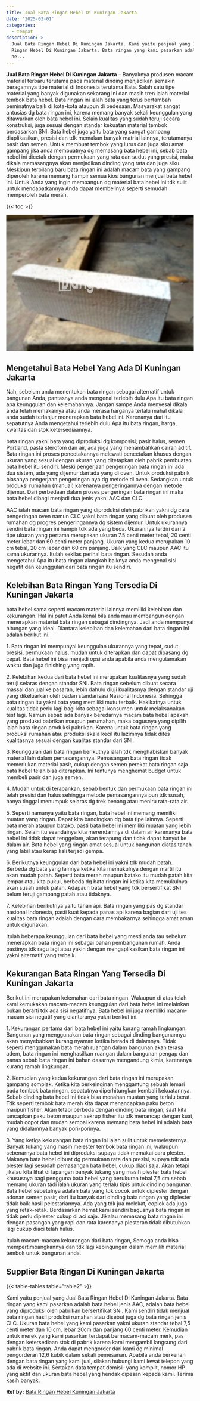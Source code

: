```yaml
---
title: Jual Bata Ringan Hebel Di Kuningan Jakarta
date: '2025-03-01'
categories:
  - tempat
description: >-
  Jual Bata Ringan Hebel Di Kuningan Jakarta. Kami yaitu penjual yang Jual Bata
  Ringan Hebel Di Kuningan Jakarta. Bata ringan yang kami pasarkan adalah bata
  he...
---
```


**Jual Bata Ringan Hebel Di Kuningan Jakarta** – Banyaknya produsen macam material terbaru terutama pada material dinding menjadikan semakin beragamnya tipe material di Indonesia terutama Bata. Salah satu tipe material yang banyak digunakan sekarang ini dan masih tren ialah material tembok bata hebel. Bata ringan ini ialah bata yang terus bertambah peminatnya baik di kota-kota ataupun di pedesaan. Masyarakat sangat antusias dg bata ringan ini, karena memang banyak sekali keunggulan yang ditawarkan oleh bata hebel ini. Selain kualitas yang sudah teruji secara konstruksi, juga sesuai dengan standar kekuatan material tembok berdasarkan SNI. Bata hebel juga yaitu bata yang sangat gampang diaplikasikan, presisi dan tdk memakan banyak matrial lainnya, terutamanya pasir dan semen. Untuk membuat tembok yang lurus dan juga siku amat gampang jika anda membuatnya dg memasang bata hebel ini, sebab bata hebel ini dicetak dengan permukaan yang rata dan sudut yang presisi, maka dikala memasangnya akan menjadikan dinding yang rata dan juga siku. Meskipun terbilang baru bata ringan ini adalah macam bata yang gampang diperoleh karena memang hampir semua kios bangunan menjual bata hebel ini. Untuk Anda yang ingin membangun dg material bata hebel ini tdk sulit untuk mendapatkannya Anda dapat membelinya seperti semudah memperoleh bata merah.

{{< toc >}}

![Jual Bata Ringan Hebel Di Kuningan Jakarta](/images/jual-hebel-murah-04.png)

## Mengetahui Bata Hebel Yang Ada Di Kuningan Jakarta

Nah, sebelum anda menentukan bata ringan sebagai alternatif untuk bangunan Anda, pantasnya anda mengenal terlebih dulu Apa itu bata ringan apa keunggulan dan kelemahannya. Jangan sampe Anda menyesal dikala anda telah memakainya atau anda merasa harganya terlalu mahal dikala anda sudah terlanjur menerapkan bata hebel ini. Karenanya dari itu sepatutnya Anda mengetahui terlebih dulu Apa itu bata ringan, harga, kwalitas dan stok ketersediaannya.

bata ringan yakni bata yang diproduksi dg komposisi; pasir halus, semen Portland, pasta sterofom dan air, ada juga yang menambahkan cairan aditif. Bata ringan ini proses pencetakannya melewati pencetakan khusus dengan ukuran yang sesuai dengan ukuran yang ditetapkan oleh pabrik pembuatan bata hebel itu sendiri. Meski pengerjaan pengeringan bata ringan ini ada dua sistem, ada yang dijemur dan ada yang di oven. Untuk produksi pabrik biasanya pengerjaan pengeringan nya dg metode di oven. Sedangkan untuk produksi rumahan (manual) karenanya pengeringannya dengan metode dijemur. Dari perbedaan dalam proses pengeringan bata ringan ini maka bata hebel dibagi menjadi dua jenis yakni AAC dan CLC.

AAC ialah macam bata ringan yang diproduksi oleh pabrikan yakni dg cara pengeringan oven namun CLC yakni bata ringan yang dibuat oleh produsen rumahan dg progres pengeringannya dg sistem dijemur. Untuk ukurannya sendiri bata ringan ini hampir tdk ada yang beda. Ukurannya terdiri dari 2 tipe ukuran yang pertama merupakan ukuran 7.5 centi meter tebal, 20 centi meter lebar dan 60 centi meter panjang. Ukuran yang kedua merupakan 10 cm tebal, 20 cm lebar dan 60 cm panjang. Baik yang CLC maupun AAC itu sama ukurannya. Itulah sekilas perihal bata ringan. Sesudah anda mengetahui Apa itu bata ringan alangkah baiknya anda mengenal sisi negatif dan keunggulan dari bata ringan itu sendiri.

## Kelebihan Bata Ringan Yang Tersedia Di Kuningan Jakarta

bata hebel sama seperti macam material lainnya memiliki kelebihan dan kekurangan. Hal ini patut Anda kenal bila anda mau membangun dengan menerapkan material bata ringan sebagai dindingnya. Jadi anda mempunyai hitungan yang ideal. Diantara kelebihan dan kelemahan dari bata ringan ini adalah berikut ini.

1\. Bata ringan ini mempunyai keunggulan ukurannya yang tepat, sudut presisi, permukaan halus, mudah untuk diterapkan dan dapat dipasang dg cepat. Bata hebel ini bisa menjadi opsi anda apabila anda mengutamakan waktu dan juga finishing yang rapih.

2\. Kelebihan kedua dari bata hebel ini merupakan kualitasnya yang sudah teruji selaras dengan standar SNI. Bata ringan sebelum dibuat secara massal dan jual ke pasaran, lebih dahulu diuji kualitasnya dengan standar uji yang dikeluarkan oleh badan standarisasi Nasional Indonesia. Sehingga bata ringan itu yakni bata yang memiliki mutu terbaik. Hakikatnya untuk kualitas tidak perlu lagi bagi kita sebagai konsumen untuk melaksanakan test lagi. Namun sebab ada banyak beredarnya macam bata hebel apakah yang produksi pabrikan maupun perumahan, maka bagusnya yang dipilih ialah bata ringan produksi pabrikan. Karena untuk bata ringan yang produksi rumahan atau produksi skala kecil itu lazimnya tidak dites kualitasnya sesuai dengan kualitas standar dari SNI.

3\. Keunggulan dari bata ringan berikutnya ialah tdk menghabiskan banyak material lain dalam pemasangannya. Pemasangan bata ringan tidak memerlukan material pasir, cukup dengan semen perekat bata ringan saja bata hebel telah bisa diterapkan. Ini tentunya menghemat budget untuk membeli pasir dan juga semen.

4\. Mudah untuk di terapankan, sebab bentuk dan permukaan bata ringan ini telah presisi dan halus sehingga metode pemasangannya pun tdk susah, hanya tinggal menumpuk selaras dg trek benang atau meniru rata-rata air.

5\. Seperti namanya yaitu bata ringan, bata hebel ini memang memiliki muatan yang ringan. Dapat kita bandingkan dg bata tipe lainnya. Seperti bata merah ataupun batako, pasti bata hebel ini memiliki muatan yang lebih ringan. Selain itu seandainya kita merendamnya di dalam air karenanya bata hebel ini tidak dapat tenggelam, akan terapung dan tidak dapat hanyut ke dalam air. Bata hebel yang ringan amat sesuai untuk bangunan diatas tanah yang labil atau kerap kali terjadi gempa.

6\. Berikutnya keunggulan dari bata hebel ini yakni tdk mudah patah. Berbeda dg bata yang lainnya ketika kita memukulnya dengan martil itu akan mudah patah. Seperti bata merah maupun batako itu mudah patah kita lempar atau kita pukul, berbeda dg bata ringan ini ketika kita memukulnya akan susah untuk patah. Adapaun bata hebel yang tdk bersertifikat SNI belum teruji gampang patah atau tidaknya.

7\. Kelebihan berikutnya yaitu tahan api. Bata ringan yang pas dg standar nasional Indonesia, pasti kuat kepada panas api karena bagian dari uji tes kualitas bata ringan adalah dengan cara membakarnya sehingga amat aman untuk digunakan.

Itulah beberapa keunggulan dari bata hebel yang mesti anda tau sebelum menerapkan bata ringan ini sebagai bahan pembangunan rumah. Anda pastinya tdk ragu lagi atau yakin dengan mengaplikasikan bata ringan ini yakni alternatif yang terbaik.

## Kekurangan Bata Ringan Yang Tersedia Di Kuningan Jakarta

Berikut ini merupakan kelemahan dari bata ringan. Walaupun di atas telah kami kemukakan macam-macam keunggulan dari bata hebel ini melainkan bukan berarti tdk ada sisi negatifnya. Bata hebel ini juga memiliki macam-macam sisi negatif yang diantaranya yakni berikut ini.

1\. Kekurangan pertama dari bata hebel ini yaitu kurang ramah lingkungan. Bangunan yang menggunakan bata ringan sebagai dinding bangunannya akan menyebabkan kurang nyaman ketika berada di dalamnya. Tidak seperti menggunakan bata merah ruangan dalam bangunan akan terasa adem, bata ringan ini menghasilkan ruangan dalam bangunan pengap dan panas sebab bata ringan ini bahan dasarnya mengandung kimia, karenanya kurang ramah lingkungan.

2\. Kemudian yang kedua kekurangan dari bata ringan ini merupakan gampang somplak. Ketika kita berkeinginan menggantung sebuah lemari pada tembok bata ringan, sepatutnya diperhitungkan kembali kekuatannya. Sebab dinding bata hebel ini tidak bisa menahan muatan yang terlalu berat. Tdk seperti tembok bata merah kita dapat menancapkan paku beton maupun fisher. Akan tetapi berbeda dengan dinding bata ringan, saat kita tancapkan paku beton maupun sekrup fisher itu tdk menancap dengan kuat, mudah copot dan mudah sempal karena memang bata hebel ini adalah bata yang didalamnya banyak pori-porinya.

3\. Yang ketiga kekurangan bata ringan ini ialah sulit untuk memelesternya. Banyak tukang yang masih melester tembok bata ringan ini, walaupun sebenarnya bata hebel ini diproduksi supaya tidak memakai cara plester. Makanya bata hebel dibuat dg permukaan rata dan presisi, supaya tdk ada plester lagi sesudah pemasangan bata hebel, cukup diaci saja. Akan tetapi jikalau kita lihat di lapangan banyak tukang yang masih plester bata hebel khususnya bagi pengguna bata hebel yang berukuran tebal 7,5 cm sebab memang ukuran tadi ialah ukuran yang terlalu tipis untuk dinding bangunan. Bata hebel sebetulnya adalah bata yang tdk cocok untuk diplester dengan adonan semen pasir, dari itu banyak dari dinding bata ringan yang diplester tidak baik hasil pelestariannya. Ada yang tdk jua melekat, coplok ada juga yang retak-retak. Berdasarkan hemat kami sendiri bagusnya bata ringan ini tidak perlu diplester cukup di aci saja. Jikalau memasang bata ringan ini dengan pasangan yang rapi dan rata karenanya plesteran tidak dibutuhkan lagi cukup diaci telah halus.

Itulah macam-macam kekurangan dari bata ringan, Semoga anda bisa mempertimbangkannya dan tdk lagi kebingungan dalam memilih material tembok untuk bangunan anda.

## Supplier Bata Ringan Di Kuningan Jakarta

{{< table-tables table="table2" >}}

Kami yaitu penjual yang Jual Bata Ringan Hebel Di Kuningan Jakarta. Bata ringan yang kami pasarkan adalah bata hebel jenis AAC, adalah bata hebel yang diproduksi oleh pabrikan bersertifikat SNI. Kami sendiri tidak menjual bata ringan hasil produksi rumahan atau disebut juga dg bata ringan jenis CLC. Ukuran bata hebel yang kami pasarkan yakni ukuran standar tebal 7,5 centi meter dan 10 cm, lebar 20cm dan panjang 60 centi meter. Kemudian untuk merek yang kami pasarkan terdapat bermacam-macam merk, pas dengan ketersediaan stok di pabrik karena kami mengambil langsung dari pabrik bata ringan. Anda dapat mengorder dari kami dg minimal pengorderan 12,6 kubik dalam sekali pemesanan. Apabila anda berkenan dengan bata ringan yang kami jual, silakan hubungi kami lewat telepon yang ada di website ini. Sertakan data tempat domisili yang komplit, nomor HP yang aktif dan ukuran bata hebel yang hendak dipesan kepada kami. Terima kasih banyak.

**Ref by:** [Bata Ringan Hebel Kuningan Jakarta](https://id.wikipedia.org/wiki/Bata)
